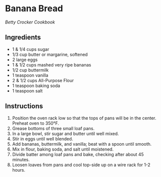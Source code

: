 # Banana Bread
*Betty Crocker Cookbook*

## Ingredients
- 1 & 1/4 cups sugar
- 1/3 cup butter or margarine, softened
- 2 large eggs
- 1 & 1/2 cups mashed very ripe bananas
- 1/2 cup buttermilk
- 1 teaspoon vanilla
- 2 & 1/2 cups All-Purpose Flour
- 1 teaspoon baking soda
- 1 teaspoon salt

## Instructions
1. Position the oven rack low so that the tops of pans will be in the center. Preheat oven to 350°F.
2. Grease bottoms of three small loaf pans.
3. In a large bowl, stir sugar and butter until well mixed.
4. Stir in eggs until well blended.
5. Add bananas, buttermilk, and vanilla; beat with a spoon until smooth.
6. Mix in flour, baking soda, and salt until moistened.
7. Divide batter among loaf pans and bake, checking after about 45 minutes.
8. Loosen loaves from pans and cool top-side up on a wire rack for 1-2 hours.
